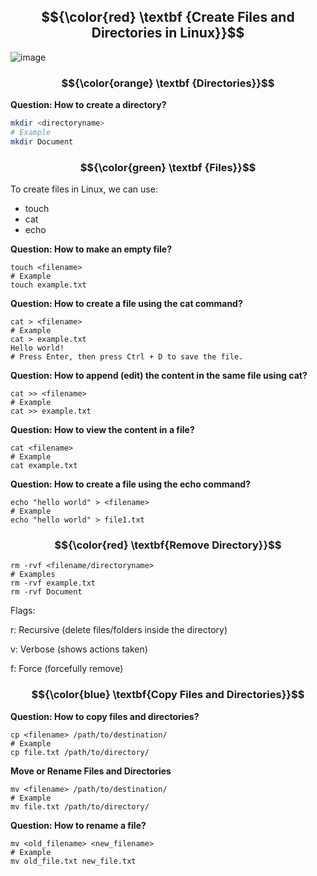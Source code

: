 ## $${\color{red} \textbf {Create Files and Directories in Linux}}$$

![image](https://github.com/user-attachments/assets/a91350fa-f0e8-4853-8451-94913d0b1655)

### $${\color{orange} \textbf {Directories}}$$
**Question: How to create a directory?**
```bash
mkdir <directoryname>
# Example
mkdir Document
````
### $${\color{green} \textbf {Files}}$$

To create files in Linux, we can use:
- touch
- cat
- echo

**Question: How to make an empty file?**
````
touch <filename>
# Example
touch example.txt
````

**Question: How to create a file using the cat command?**
````
cat > <filename>
# Example
cat > example.txt
Hello world! 
# Press Enter, then press Ctrl + D to save the file.
````
**Question: How to append (edit) the content in the same file using cat?**
````
cat >> <filename>
# Example
cat >> example.txt
````
**Question: How to view the content in a file?**
````
cat <filename>
# Example
cat example.txt
````
**Question: How to create a file using the echo command?**
````
echo "hello world" > <filename>
# Example
echo "hello world" > file1.txt
````
### $${\color{red} \textbf{Remove Directory}}$$
````
rm -rvf <filename/directoryname>
# Examples
rm -rvf example.txt
rm -rvf Document
````
Flags:

r: Recursive (delete files/folders inside the directory)

v: Verbose (shows actions taken)

f: Force (forcefully remove)


### $${\color{blue} \textbf{Copy Files and Directories}}$$

**Question: How to copy files and directories?**
````
cp <filename> /path/to/destination/
# Example
cp file.txt /path/to/directory/
````
**Move or Rename Files and Directories**
````
mv <filename> /path/to/destination/
# Example
mv file.txt /path/to/directory/
````
**Question: How to rename a file?**
````
mv <old_filename> <new_filename>
# Example
mv old_file.txt new_file.txt
````

